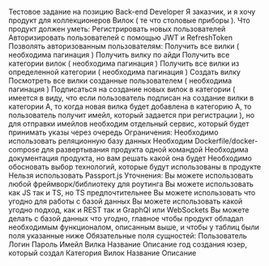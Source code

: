 Тестовое задание на позицию Back-end Developer Я заказчик, и я хочу продукт для коллекционеров Вилок ( те что столовые приборы ). Что продукт должен уметь:
Регистрировать новых пользователей
Авторизировать пользователей с помощью JWT и RefreshToken
Позволять авторизованным пользователям:
Получить все вилки ( необходима пагинация )
Получить вилку по айди
Получить все категории вилок ( необходима пагинация )
Получить все вилки из определенной категории ( необходима пагинация )
Создать вилку
Посмотреть все вилки созданные пользователем ( необходима пагинация )
Подписаться на создание новых вилок в категории ( имеется в виду, что если пользователь подписан на создание вилки в категории А, то когда новая вилка будет добавлена в категорию А, то пользователь получит имейл, который задается при регистрации ), но для отправки имейлов необходим отдельный сервис, который будет принимать указы через очередь
Ограничения:
Необходимо использовать реляционную базу данных
Необходим Dockerfile/docker-compose для развертывания продукта одной командой
Необходима документация продукта, но вам решать какой она будет
Необходимо обосновать выбор технологий, которые будут использованы в продукте
Нельзя использовать Passport.js
Уточнения:
Вы можете использовать любой фреймворк/библиотеку для роутинга
Вы можете использовать как JS так и TS, но TS предпочтительнее
Вы можете использовать что угодно для работы с базой данных
Вы можете использовать какой угодно подход, как и REST так и GraphQl или WebSockets
Вы можете делать с базой данных что угодно, главное чтобы продукт обладал необходимым функционалом, описанным выше, и чтобы у таблиц были поля указанные ниже
Обязательные поля сущностей:
Пользователь
Логин
Пароль
Имейл
Вилка
Название
Описание
год создания
юзер, который создал
Категория Вилок
Название
Описание
